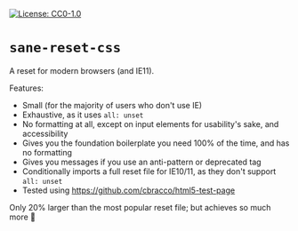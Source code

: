 [![License: CC0-1.0](https://img.shields.io/badge/License-CC0%201.0-lightgrey.svg)](http://creativecommons.org/publicdomain/zero/1.0/)

# `sane-reset-css`

A reset for modern browsers (and IE11).

Features:

- Small (for the majority of users who don't use IE)
- Exhaustive, as it uses `all: unset`
- No formatting at all, except on input elements
  for usability's sake, and accessibility
- Gives you the foundation boilerplate you need
  100% of the time, and has no formatting
- Gives you messages if you use an anti-pattern
  or deprecated tag
- Conditionally imports a full reset file for
  IE10/11, as they don't support `all: unset`
- Tested using https://github.com/cbracco/html5-test-page

Only 20% larger than the most popular reset file;
but achieves so much more 🌈


